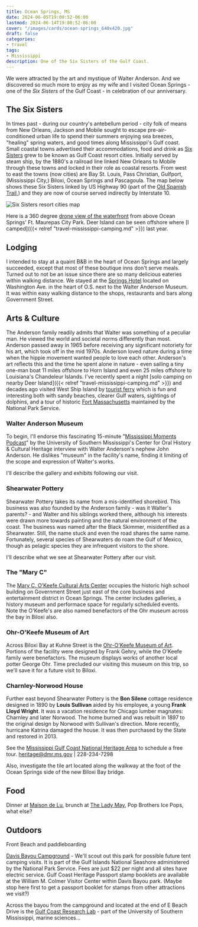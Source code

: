 ```yaml
---
title: Ocean Springs, MS
date: 2024-06-05T19:00:52-06:00
lastmod: 2024-06-14T19:00:52-06:00
cover: "/images/cards/ocean-springs_640x420.jpg"
draft: false
categories:
- travel
tags:
- Mississippi
description: One of the Six Sisters of the Gulf Coast.
---
```

We were attracted by the art and mystique of Walter Anderson. And we discovered so much more to enjoy as my wife and I visited Ocean Springs - one of the *Six Sisters* of the Gulf Coast - in celebration of our anniversary. 

## The Six Sisters

In times past - during our country's antebellum period - city folk of means from New Orleans, Jackson and Mobile sought to escape pre-air-conditioned urban life to spend their summers enjoying sea breezes, "healing" spring waters, and good times along Mississippi's Gulf coast. Small coastal towns advertised their accommodations, food and drink as [Six Sisters](https://mississippiencyclopedia.org/entries/six-sisters-of-the-gulf-coast/) grew to be known as Gulf Coast resort cities. Initially served by steam ship, by the 1880's a railroad line linked New Orleans to Mobile through these towns and locked in their role as coastal resorts. From west to east the towns (now cities) are Bay St. Louis, Pass Christian, Gulfport, (Mississippi City,) Biloxi, Ocean Springs and Pascagoula. The map below shows these Six Sisters linked by US Highway 90 (part of the [Old Spanish Trail](https://en.wikipedia.org/wiki/Old_Spanish_Trail_(auto_trail)),) and they are now of course served indirectly by Interstate 10. 

![Six Sisters resort cities map](/images/travel/ocean-springs/mississippi-coast-6-sisters-map.jpg)

Here is a 360 degree [drone view of the waterfront](https://maps.app.goo.gl/89i563K8ANGnwxvEA) from above Ocean Springs' Ft. Maurepas City Park. Deer Island can be seen offshore where [I camped]({{< relref "travel-mississippi-camping.md" >}}) last year.

## Lodging

I intended to stay at a quaint B&B in the heart of Ocean Springs and largely succeeded, except that most of these boutique inns don't serve meals. Turned out to not be an issue since there are so many delicious eateries within walking distance. We stayed at the [Springs Hotel](https://www.springshotelos.com/) located on Washington Ave. in the heart of O.S. next to the Walter Anderson Museum. It was within easy walking distance to the shops, restaurants and bars along Government Street. 

## Arts & Culture

The Anderson family readily admits that Walter was something of a peculiar man. He viewed the world and societal norms differently than most. Anderson passed away in 1965 before receiving any significant notoriety for his art, which took off in the mid 1970s. Anderson loved nature during a time when the hippie movement wanted people to love each other. Anderson's art reflects this and the time he spent alone in nature - even sailing a tiny one-man boat 11 miles offshore to Horn Island and even 25 miles offshore to Louisiana's Chandeleur Islands. I've recently spent a night [solo camping on nearby Deer Island]({{< relref "travel-mississippi-camping.md" >}}) and decades ago visited West Ship Island by [tourist ferry](https://msshipisland.com/) which is fun and interesting both with sandy beaches, clearer Gulf waters, sightings of dolphins, and a tour of historic [Fort Massachusetts](https://www.nps.gov/guis/learn/historyculture/fort-massachusetts.htm) maintained by the National Park Service.

### Walter Anderson Museum

To begin, I'll endorse this fascinating  15-minute "[Mississippi Moments Podcast](https://podcasts.apple.com/us/podcast/john-anderson-the-friends-of-walter-anderson/id312847589?i=1000540407046)" by the University of Southern Mississippi's Center for Oral History & Cultural Heritage interview with Walter Anderson's nephew John Anderson. He dislikes "museum" in the facility's name, finding it limiting of the scope and expression of Walter's works. 

I'll describe the gallery and exhibits following our visit.

### Shearwater Pottery

Shearwater Pottery takes its name from a mis-identified shorebird. This business was also founded by the Anderson family - was it Walter's parents? - and Walter and his siblings worked there, although his interests were drawn more towards painting and the natural environment of the coast. The business was named after the Black Skimmer, misidentified as a Shearwater. Still, the name stuck and even the road shares the same name. Fortunately, several species of Shearwaters do roam the Gulf of Mexico, though as pelagic species they are infrequent visitors to the shore.

I'll describe what we see at Shearwater Pottery after our visit.


### The "Mary C"

The [Mary C. O'Keefe Cultural Arts Center](https://www.themaryc.art/) occupies the historic high school building on Government Street just east of the core business and entertainment district in Ocean Springs. The center includes galleries, a history museum and performace space for regularly scheduled events. Note the O'Keefe's are also named benefactors of the Ohr museum across the bay in Biloxi also.

### Ohr-O'Keefe Museum of Art

Across Biloxi Bay at Kuhne Street is the [Ohr-O'Keefe Museum of Art](https://georgeohr.org/). Portions of the facility were designed by Frank Gehry, while the O'Keefe family were benefactors. The museum displays works of another local potter George Ohr. Time precluded our visiting this museum on this trip, so we'll save it for a future visit to Biloxi.

### Charnley-Norwood House

Further east beyond Shearwater Pottery is the **Bon Silene** cottage residence designed in 1890 by **Louis Sullivan** aided by his employee, a young **Frank Lloyd Wright**. It was a vacation residence for Chicago lumber magnates: Charnley and later Norwood. The home burned and was rebuilt in 1897 to the original design by Norwood with Sullivan's direction. More recently, hurricane Katrina damaged the house. It was then purchased by the State and restored in 2013.

See the [Mississippi Gulf Coast National Heritage Area](https://msgulfcoastheritage.ms.gov/historic/historic-homes/charnley-norwood-house/) to schedule a free tour. heritage@dmr.ms.gov | 228-234-7298

Also, investigate the tile art located along the walkway at the foot of the Ocean Springs side of the new Biloxi Bay bridge.

## Food

Dinner at [Maison de Lu](https://www.maisondelu.com/), brunch at [The Lady May](https://www.theladymay.com/), Pop Brothers Ice Pops, what else?

## Outdoors

Front Beach and paddleboarding

[Davis Bayou Campground](https://www.recreation.gov/camping/campgrounds/250796) - We'll scout out this park for possible future tent camping visits. It is part of the Gulf Islands National Seashore administered by the National Park Service. Fees are just $22 per night and all sites have electric service. Gulf Coast Heritage Passport stamp booklets are available at the William M. Colmer Visitor Center within Davis Bayou park. (Maybe stop here first to get a passport booklet for stamps from other attractions we visit?)

Across the bayou from the campground and located at the end of E Beach Drive is the [Gulf Coast Research Lab](https://www.usm.edu/gulf-coast-research-laboratory/) - part of the University of Southern Mississippi, marine sciences...

